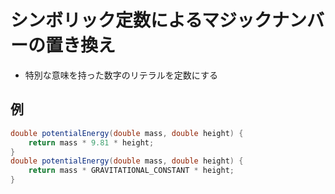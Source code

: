 # シンボリック定数によるマジックナンバーの置き換え
* 特別な意味を持った数字のリテラルを定数にする
## 例
```java
double potentialEnergy(double mass, double height) {
    return mass * 9.81 * height;
}
double potentialEnergy(double mass, double height) {
    return mass * GRAVITATIONAL_CONSTANT * height;
}
```
